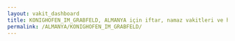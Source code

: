 ```yaml
---
layout: vakit_dashboard
title: KONIGHOFEN_IM_GRABFELD, ALMANYA için iftar, namaz vakitleri ve hava durumu - ilçe/eyalet seç
permalink: /ALMANYA/KONIGHOFEN_IM_GRABFELD/
---
```


<script type="text/javascript">
  var GLOBAL_COUNTRY = 'ALMANYA';
  var GLOBAL_CITY = 'KONIGHOFEN_IM_GRABFELD';
  var GLOBAL_STATE = '';
  var lat = 72;
  var lon = 21;
</script>
